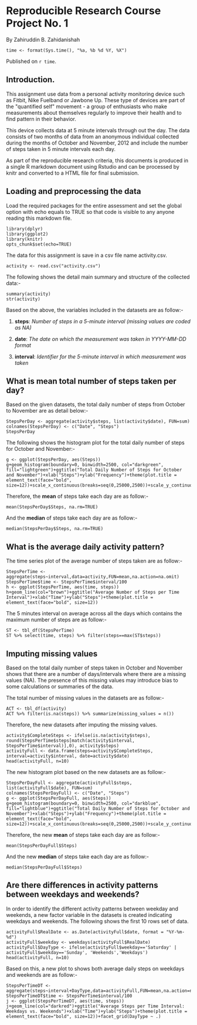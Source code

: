 # Reproducible Research Course Project No. 1

By Zahiruddin B. Zahidanishah
```{r computetime, echo=FALSE}
time <- format(Sys.time(), "%a, %b %d %Y, %X")
```
Published on `r time`.

## Introduction.

This assignment use data from a personal activity monitoring device such as Fitbit, Nike Fuelband or Jawbone Up. These type of devices are part of the "quantified self" movement - a group of enthusiasts who make measurements about themselves regularly to improve their health and to find pattern in their behavior. 

This device collects data at 5 minute intervals through out the day. The data consists of two months of data from an anonymous individual collected during the months of October and November, 2012 and include the number of steps taken in 5 minute intervals each day.

As part of the reproducible research criteria, this documents is produced in a single R markdown document using Rstudio and can be processed by knitr and converted to a HTML file for final submission.

## Loading and preprocessing the data

Load the required packages for the entire assessment and set the global option with echo equals to TRUE so that code is visible to any anyone reading this markdown file.
```{r maindata, echo=TRUE}
library(dplyr)
library(ggplot2)
library(knitr)
opts_chunk$set(echo=TRUE)
```
The data for this assignment is save in a csv file name activity.csv. 
```{r, echo=TRUE}
activity <- read.csv("activity.csv")
```
The following shows the detail main summary and structure of the collected data:-
```{r data structure, echo=TRUE}
summary(activity)
str(activity)
```
Based on the above, the variables included in the datasets are as follow:-

1. **steps**: *Number of steps in a 5-minute interval (missing values are coded as NA)*

2. **date**: *The date on which the measurement was taken in YYYY-MM-DD format*

3. **interval**: *Identifier for the 5-minute interval in which measurement was taken*


## What is mean total number of steps taken per day?

Based on the given datasets, the total daily number of steps from October to November are as detail below:-
```{r total_daily_steps, echo=TRUE}
StepsPerDay <- aggregate(activity$steps, list(activity$date), FUN=sum)
colnames(StepsPerDay) <- c("Date", "Steps")
StepsPerDay
```

The following shows the histogram plot for the total daily number of steps for October and November:-
```{r histogram, echo=TRUE}
g <- ggplot(StepsPerDay, aes(Steps))
g+geom_histogram(boundary=0, binwidth=2500, col="darkgreen", fill="lightgreen")+ggtitle("Total Daily Number of Steps for October and November")+xlab("Steps")+ylab("Frequency")+theme(plot.title = element_text(face="bold", size=12))+scale_x_continuous(breaks=seq(0,25000,2500))+scale_y_continuous(breaks=seq(0,18,2))
```

Therefore, the **mean** of steps take each day are as follow:-
```{r mean, echo=TRUE}
mean(StepsPerDay$Steps, na.rm=TRUE)  
```

And the **median** of steps take each day are as follow:-
```{r, echo=TRUE}
median(StepsPerDay$Steps, na.rm=TRUE)
```


## What is the average daily activity pattern?

The time series plot of the average number of steps taken are as follow:-
```{r time_series_plot, echo=TRUE}
StepsPerTime <- aggregate(steps~interval,data=activity,FUN=mean,na.action=na.omit)
StepsPerTime$time <- StepsPerTime$interval/100
h <- ggplot(StepsPerTime, aes(time, steps))
h+geom_line(col="brown")+ggtitle("Average Number of Steps per Time Interval")+xlab("Time")+ylab("Steps")+theme(plot.title = element_text(face="bold", size=12))
```

The 5 minutes interval on average across all the days which contains the maximum number of steps are as follow:-
```{r max_interval, echo=TRUE}
ST <- tbl_df(StepsPerTime)
ST %>% select(time, steps) %>% filter(steps==max(ST$steps))
```


## Imputing missing values

Based on the total daily number of steps taken in October and November shows that there are a number of days/intervals where there are a missing values (NA). The presence of this missing values may introduce bias to some calculations or summaries of the data.

The total number of missing values in the datasets are as follow:-
```{r total_NA, echo+TRUE}
ACT <- tbl_df(activity)
ACT %>% filter(is.na(steps)) %>% summarize(missing_values = n())
```

Therefore, the new datasets after imputing the missing values.
```{r datasets_without_NA, echo=TRUE}
activity$CompleteSteps <- ifelse(is.na(activity$steps), round(StepsPerTime$steps[match(activity$interval, StepsPerTime$interval)],0), activity$steps)
activityFull <- data.frame(steps=activity$CompleteSteps, interval=activity$interval, date=activity$date)
head(activityFull, n=10)
```
The new histogram plot based on the new datasets are as follow:-
```{r histogram_new_datasets, echo=TRUE}
StepsPerDayFull <- aggregate(activityFull$steps, list(activityFull$date), FUN=sum)
colnames(StepsPerDayFull) <- c("Date", "Steps")
g <- ggplot(StepsPerDayFull, aes(Steps))
g+geom_histogram(boundary=0, binwidth=2500, col="darkblue", fill="lightblue")+ggtitle("Total Daily Number of Steps for October and November")+xlab("Steps")+ylab("Frequency")+theme(plot.title = element_text(face="bold", size=12))+scale_x_continuous(breaks=seq(0,25000,2500))+scale_y_continuous(breaks=seq(0,26,2))
```

Therefore, the new **mean** of steps take each day are as follow:-
```{r new_mean, echo=TRUE}
mean(StepsPerDayFull$Steps)
```
And the new **median** of steps take each day are as follow:-
```{r new_median, echo=TRUE}
median(StepsPerDayFull$Steps)
```

## Are there differences in activity patterns between weekdays and weekends?

In order to identify the different activity patterns between weekday and weekends, a new factor variable in the datasets is created indicating weekdays and weekends. The following shows the first 10 rows set of data.
```{r new_datasets, echo=TRUE}
activityFull$RealDate <- as.Date(activityFull$date, format = "%Y-%m-%d")
activityFull$weekday <- weekdays(activityFull$RealDate)
activityFull$DayType <- ifelse(activityFull$weekday=='Saturday' | activityFull$weekday=='Sunday', 'Weekends','Weekdays')
head(activityFull, n=10)
```

Based on this, a new plot to shows both average daily steps on weekdays and weekends are as follow:-
```{r new_plot, echo=TRUE}
StepsPerTimeDT <- aggregate(steps~interval+DayType,data=activityFull,FUN=mean,na.action=na.omit)
StepsPerTimeDT$time <- StepsPerTime$interval/100
j <- ggplot(StepsPerTimeDT, aes(time, steps))
j+geom_line(col="darkred")+ggtitle("Average Steps per Time Interval: Weekdays vs. Weekends")+xlab("Time")+ylab("Steps")+theme(plot.title = element_text(face="bold", size=12))+facet_grid(DayType ~ .)
```

